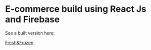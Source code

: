 # E-commerce build using React Js and Firebase

See a built version here:

[Fresh&Frozen](https://freshandfrozenv2.netlify.app/)

